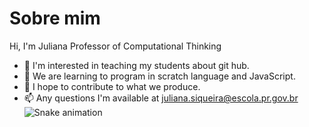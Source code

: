 # Sobre mim
Hi, I'm Juliana Professor of Computational Thinking
- 👀 I'm interested in teaching my students about git hub.
- 🌱 We are learning to program in scratch language and JavaScript.
- 💞️ I hope to contribute to what we produce.
- 📫 Any questions I'm available at juliana.siqueira@escola.pr.gov.br
![Snake animation](https://github.com/seu-usuário-aqui/seu-usuário-aqui/blob/output/github-contribution-grid-snake.svg)
<!---
juju131216/juju131216 is a ✨ special ✨ repository because its `README.md` (this file) appears on your GitHub profile.
